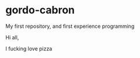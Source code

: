 # gordo-cabron
My first repository, and first experience programming

Hi all, 

I fucking love pizza
